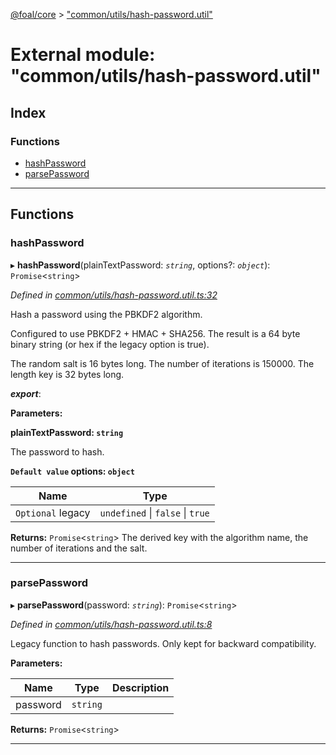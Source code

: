 [@foal/core](../README.md) > ["common/utils/hash-password.util"](../modules/_common_utils_hash_password_util_.md)

# External module: "common/utils/hash-password.util"

## Index

### Functions

* [hashPassword](_common_utils_hash_password_util_.md#hashpassword)
* [parsePassword](_common_utils_hash_password_util_.md#parsepassword)

---

## Functions

<a id="hashpassword"></a>

###  hashPassword

▸ **hashPassword**(plainTextPassword: *`string`*, options?: *`object`*): `Promise`<`string`>

*Defined in [common/utils/hash-password.util.ts:32](https://github.com/FoalTS/foal/blob/70cc46bd/packages/core/src/common/utils/hash-password.util.ts#L32)*

Hash a password using the PBKDF2 algorithm.

Configured to use PBKDF2 + HMAC + SHA256. The result is a 64 byte binary string (or hex if the legacy option is true).

The random salt is 16 bytes long. The number of iterations is 150000. The length key is 32 bytes long.

*__export__*: 

**Parameters:**

**plainTextPassword: `string`**

The password to hash.

**`Default value` options: `object`**

| Name | Type |
| ------ | ------ |
| `Optional` legacy | `undefined` \| `false` \| `true` |

**Returns:** `Promise`<`string`>
The derived key with the algorithm name, the number of iterations and the salt.

___
<a id="parsepassword"></a>

###  parsePassword

▸ **parsePassword**(password: *`string`*): `Promise`<`string`>

*Defined in [common/utils/hash-password.util.ts:8](https://github.com/FoalTS/foal/blob/70cc46bd/packages/core/src/common/utils/hash-password.util.ts#L8)*

Legacy function to hash passwords. Only kept for backward compatibility.

**Parameters:**

| Name | Type | Description |
| ------ | ------ | ------ |
| password | `string` |   |

**Returns:** `Promise`<`string`>

___

